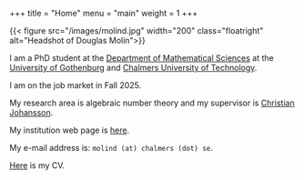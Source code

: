 +++
title = "Home"
menu = "main"
weight = 1
+++

{{< figure src="/images/molind.jpg" width="200" class="floatright"
alt="Headshot of Douglas Molin">}}

I am a PhD student at the [Department of Mathematical Sciences](https://www.chalmers.se/en/departments/mv/) at the [University of
Gothenburg](https://www.gu.se/en/) and [Chalmers
University of Technology](https://www.chalmers.se/en/). 

I am on the job market in Fall 2025.

My research area is algebraic number theory and my supervisor is [Christian Johansson](https://www.math.chalmers.se/~chrjohv/).

My institution web page is [here](https://www.chalmers.se/en/persons/molind/).

My e-mail address is: `molind (at) chalmers (dot) se`.

[Here](/files/cv.pdf) is my CV.
